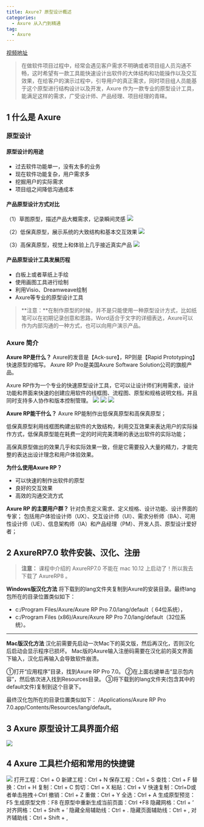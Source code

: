 ```yaml
---
title: Axure7 原型设计概述
categories:
  - Axure 从入门到精通
tag:
  - Axure
---
```


[视频地址](http://www.jikexueyuan.com/course/1447.html)

> 在做软件项目过程中，经常会遇见客户需求不明确或者项目组人员沟通不畅，这时希望有一款工具能快速设计出软件的大体结构和功能操作以及交互效果，在给客户的演示过程中，引导用户的真正需求，同时项目组人员能基于这个原型进行结构设计以及开发，Axure 作为一款专业的原型设计工具，能满足这样的需求，广受设计师、产品经理、项目经理的青睐。   

## 1 什么是 Axure
### 原型设计
#### 原型设计的用途

+ 过去软件功能单一，没有太多的业务
+ 现在软件功能复杂，用户需求多
+ 挖掘用户的实际需求
+ 项目组之间降低沟通成本

#### 产品原型设计方式对比
（1）草图原型，描述产品大概需求，记录瞬间灵感
![](http://o7m5xjmtl.bkt.clouddn.com/4A1EBCD2-7CBF-4312-A174-635A6B535C2E.png)

（2）低保真原型，展示系统的大致结构和基本交互效果
![](http://o7m5xjmtl.bkt.clouddn.com/7A601ECD-A175-41E3-8F85-C52683410ACA.png)


（3）高保真原型，视觉上和体验上几乎接近真实产品
![](http://o7m5xjmtl.bkt.clouddn.com/D13A3D9B-1013-411B-8B0D-4B42F9520015.png)


#### 产品原型设计工具发展历程

+ 白板上或者草纸上手绘
+ 使用画图工具进行绘制
+ 利用Visio、Dreamweave绘制
+ Axure等专业的原型设计工具

> **注意：**在制作原型的时候，并不是只能使用一种原型设计方式，比如纸笔可以在初期记录创意和思路，Word适合于文字的详细表达，Axure可以作为内部沟通的一种方式，也可以向用户演示产品。  

### Axure 简介
**Axure RP是什么？**
Axure的发音是【Ack-sure】，RP则是【Rapid Prototyping】快速原型的缩写。 Axure RP Pro是美国Axure Software Solution公司的旗舰产品。

Axure RP作为一个专业的快速原型设计工具，它可以让设计师们利用需求，设计功能和界面来快速的创建应用软件的线框图、流程图、原型和规格说明文档，并且同时支持多人协作和版本控制管理。
![](http://o7m5xjmtl.bkt.clouddn.com/072D54BC-6E83-4556-A4D3-099F8E15DB82.png)     ![](http://o7m5xjmtl.bkt.clouddn.com/68621DE2-DDFE-44BE-A03C-57444F8D7492.png)    ![](http://o7m5xjmtl.bkt.clouddn.com/BACE0546-1EDD-41E6-A668-D8A05B97D621.png)

**Axure RP能干什么？**
Axure RP能制作出低保真原型和高保真原型；

低保真原型利用线框图构建出软件的大致结构，利用交互效果来表达用户的实际操作方式，低保真原型能在耗费一定的时间完美清晰的表达出软件的实际功能；

高保真原型做出的效果几乎和实际效果一致，但是它需要投入大量的精力，才能完整的表达出设计理念和用户体验效果。

**为什么使用Axure RP？**

+ 可以快速的制作出软件的原型
+ 良好的交互效果
+ 高效的沟通交流方式

**Axure RP 的主要用户群？**
针对负责定义需求、定义规格、设计功能、设计界面的专家；
包括用户体验设计师（UX）、交互设计师（UI）、需求分析师（BA）、可用性设计师（UE）、信息架构师（IA）和产品经理（PM）、开发人员、原型设计爱好者；


## 2 AxureRP7.0 软件安装、汉化、注册
> **注意：** 课程中介绍的 AxureRP7.0 不能在 mac 10.12 上启动了！所以我去下载了 AxureRP8 。  

**Windows版汉化方法**
将下载到的lang文件夹复制到Axure的安装目录。最终lang包所在的目录位置类似如下：
+ c:/Program Files/Axure/Axure RP Pro 7.0/lang/default（ 64位系统），
+ c:/Program Files (x86)/Axure/Axure RP Pro 7.0/lang/default（32位系统）。

- - - -
**Mac版汉化方法**
 汉化前需要先启动一次Mac下的英文版，然后再汉化，否则汉化后启动会显示程序已损坏。 Mac版的Axure输入注册码需要在汉化前的英文界面下输入，汉化后再输入会导致软件崩溃。

①打开“应用程序”目录，找到Axure RP Pro 7.0。
②在上面右键单击“显示包内容”，然后依次进入找到Resources目录。
③将下载到的lang文件夹(包含其中的default文件)复制到这个目录下。

最终汉化包所在的目录位置类似如下：
/Applications/Axure RP Pro 7.0.app/Contents/Resources/lang/default。

## 3 Axure 原型设计工具界面介绍
![](http://o7m5xjmtl.bkt.clouddn.com/5B9E0C2D-34FA-4EF7-AE88-31CD83CB9A7A.png)

## 4 Axure 工具栏介绍和常用的快捷键

![](http://o7m5xjmtl.bkt.clouddn.com/6E6A191A-FCF2-4465-B9F8-4F926428B6A2.png)
打开工程：Ctrl + O
新建工程：Ctrl + N
保存工程：Ctrl + S
查找：Ctrl + F
替换：Ctrl + H
复制：Ctrl + C
剪切：Ctrl + X
粘贴：Ctrl + V
快速复制：Ctrl+D或者单击拖拽＋Ctrl
撤销：Ctrl + Z
重做：Ctrl + Y
全选：Ctrl + A
生成原型预览：F5
生成原型文件：F8
在原型中重新生成当前页面：Ctrl +F8
隐藏网格：Ctrl + ’
对齐网格：Ctrl + Shift + ’
隐藏全局辅助线：Ctrl + .
隐藏页面辅助线：Ctrl + ,
对齐辅助线：Ctrl + Shift + ,